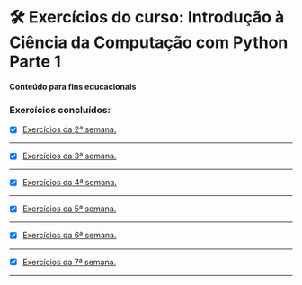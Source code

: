 # :hammer_and_wrench: Exercícios do curso: Introdução à Ciência da Computação com Python Parte 1
 **Conteúdo para fins educacionais**
 ### Exercícios concluídos:
 - [x] [Exercícios da 2ª semana.](https://github.com/PedroSantana2/exercicios-ciencia-da-computacao-USP/tree/main/USP/002_SegundaSemana_USP)
 ---
 - [x] [Exercícios da 3ª semana.](https://github.com/PedroSantana2/exercicios-ciencia-da-computacao-USP/tree/main/USP/003_TerceiraSemana_USP)
 ---
 - [x] [Exercícios da 4ª semana.](https://github.com/PedroSantana2/exercicios-ciencia-da-computacao-USP/tree/main/USP/004_QuartaSemana_USP)
 ---
 - [x] [Exercícios da 5ª semana.](https://github.com/PedroSantana2/exercicios-ciencia-da-computacao-USP/tree/main/USP/005_QuintaSemana_USP)
 ---
 - [x] [Exercícios da 6ª semana.](https://github.com/PedroSantana2/exercicios-ciencia-da-computacao-USP/tree/main/USP/006_SextaSemana_USP)  
 ---
 - [x] [Exercícios da 7ª semana.](https://github.com/PedroSantana2/exercicios-ciencia-da-computacao-USP/tree/main/USP/007_SetimaSemana_USP)  
 ---